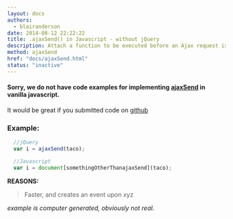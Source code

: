 ```yaml
---
layout: docs
authors:
  - blairanderson
date: 2014-08-12 22:22:22
title: .ajaxSend() in Javascript - without jQuery
description: Attach a function to be executed before an Ajax request is sent. This is an Ajax Event.
method: ajaxSend
href: "docs/ajaxSend.html"
status: "inactive"
---
```


#### Sorry, we do not have code examples for implementing [ajaxSend](http://api.jquery.com/ajaxSend/) in vanilla javascript.

It would be great if you submitted code on [github](https://github.com/blairanderson/without-jquery/blob/master/docs/ajaxSend.md)

### Example:

```javascript
  //jQuery
  var i = ajaxSend(taco);

  //Javascript
  var i = document[somethingOtherThanajaxSend](taco);

```

**REASONS:**
> Faster, and creates an event upon xyz

*example is computer generated, obviously not real.*
